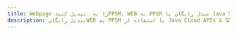 ---title: Webpage را به  تبدیل کنیدPPSM، WEB به PPSM مبدل رایگان یا Java SDKdescription: تبدیل رایگانWEB به PPSM با استفاده از Java Cloud APIs & SDK همچنین اسناد PDF را در Cloud ایجاد، ویرایش و رندر کنید.---